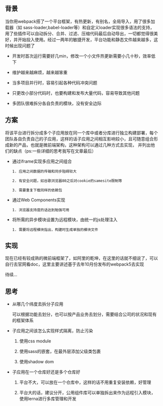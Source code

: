 ## 背景
当你用webpack搭了一个平台框架，有热更新，有别名，全局导入，用了很多加载器（如 sass-loader,babel-loader等）和自定义loader实现很多语法的支持，用了些插件可以自动拆分、合并、过滤、压缩代码最后自动导出，一切都觉得很美好，并开始投入使用。经过一两年的敏捷开发，平台功能和静态文件越来越多，这时候出现问题了

- 开发时首次运行需要好几min，修改一个小文件热更新需要小几十秒，效率低下

- 维护越来越麻烦，越来越笨重

- 当多项目并行时，容易引起各种代码冲突问题

- 只更改小部分代码时，也要构建和发布大量代码，容易导致其他问题

- 多团队很难拆分各自负责的模块，没有安全边际

## 方案
将该平台进行拆分成多个子应用放在同一个库中或者分库进行独立构建部署，每个团队各自负责自己的子应用，这样的话子应用之间相互影响较小，且可随意组合形成新的产品，也就是微前端架构，这种架构可以通过几种方式去实现， 并列出他们的缺点（ps:一些详细的思考我写在文章最后）

- 通过iframe实现多应用之间组合   
  
  `1. 应用之间数据的传输和同步阻碍较大  `

  `2. 有安全问题，如谷歌浏览器80之后对cookie的samesite限制等  `

  `3. 需要重复下载同样的依赖包  `

- 通过Web Components实现  
  
  `1. 浏览器支持度的话达到勉强可用`
  
- 将所需的异步模块设置为远程模块，由统一的js处理注入 
 
  `1. 需要将远程模块指出，构建时生成单独的模块文件`

## 实现
现在已经有较成熟的微前端框架了，如阿里的乾坤，在这里的话就不细说了，可以自行去官网看doc，这里主要讲述基于去年10月份发布的webpack5去实现

待续...

## 思考
* 从哪几个纬度去拆分子应用

  可以根据功能去划分，也可以按产品业务去划分，需要结合公司的状况和现有的框架体系
  
- 子应用之间该怎么实现样式隔离，防止污染

  1. 使用css module
  
  2. 使用sass的嵌套，在最外层添加父级类包裹
  
  3. 使用shadow dom

- 子应用在一个仓库好还是多个仓库好

  1. 平台不大，可以放在一个仓库中，这样的话不用重复安装依赖，好管理
  
  2. 平台大的话，建议分开，公用组件库可以单独拆出来作为远程引入模块，使用lerna进行多库管理和开发
